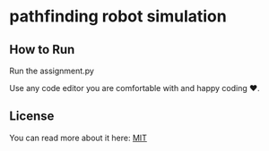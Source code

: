 # pathfinding robot simulation

## How to Run
Run the assignment.py

Use any code editor you are comfortable with and happy coding ❤️.


## License
You can read more about it here: [MIT](https://choosealicense.com/licenses/mit/)


